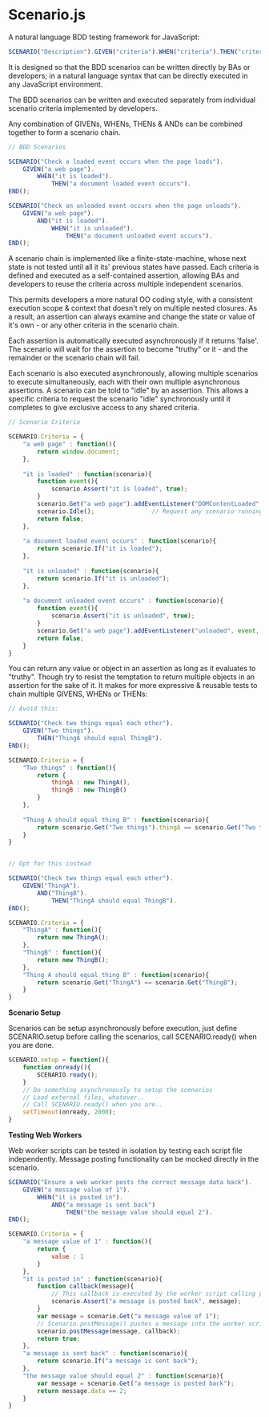 Scenario.js
========

A natural language BDD testing framework for JavaScript:

```javascript
SCENARIO("Description").GIVEN("criteria").WHEN("criteria").THEN("criteria").AND("criteria").END();
```

It is designed so that the BDD scenarios can be written directly by BAs or developers; in a natural language syntax that can be directly executed in any JavaScript environment.

The BDD scenarios can be written and executed separately from individual scenario criteria implemented by developers.

Any combination of GIVENs, WHENs, THENs & ANDs can be combined together to form a scenario chain.

```javascript
// BDD Scenarios

SCENARIO("Check a loaded event occurs when the page loads").
    GIVEN("a web page").
        WHEN("it is loaded").
            THEN("a document loaded event occurs").
END();

SCENARIO("Check an unloaded event occurs when the page unloads").
    GIVEN("a web page").
        AND("it is loaded").
            WHEN("it is unloaded").
                THEN("a document unloaded event occurs").
END();

```

A scenario chain is implemented like a finite-state-machine, whose next state is not tested until all it its' previous states have passed.  Each criteria is defined and executed
as a self-contained assertion, allowing BAs and developers to reuse the criteria across multiple independent scenarios.

This permits developers a more natural OO coding style, with a consistent execution scope & context that doesn't rely on multiple nested closures.  As a result, an assertion can always
examine and change the state or value of it's own - or any other criteria in the scenario chain.

Each assertion is automatically executed asynchronously if it returns 'false'. The scenario will wait for the assertion to become "truthy" or it - and the remainder or the scenario chain will fail.

Each scenario is also executed asynchronously, allowing multiple scenarios to execute simultaneously, each with their own multiple asynchronous assertions.
A scenario can be told to "idle" by an assertion.  This allows a specific criteria to request the scenario "idle" synchronously until it completes to give exclusive access to any shared criteria.


```javascript
// Scenario Criteria

SCENARIO.Criteria = {
    "a web page" : function(){
        return window.document;
    },
   
    "it is loaded" : function(scenario){
        function event(){
            scenario.Assert("it is loaded", true);
        }
        scenario.Get("a web page").addEventListener("DOMContentLoaded", event, false);
        scenario.Idle();				// Request any scenario running this criteria idle until it completes
        return false;
    },
   
    "a document loaded event occurs" : function(scenario){
        return scenario.If("it is loaded");
    },
   
    "it is unloaded" : function(scenario){
        return scenario.If("it is unloaded");
    },
   
    "a document unloaded event occurs" : function(scenario){
        function event(){
            scenario.Assert("it is unloaded", true);
        }
        scenario.Get("a web page").addEventListener("unloaded", event, false);
        return false;
    }
}

```




You can return any value or object in an assertion as long as it evaluates to "truthy". Though try to resist the temptation to return multiple objects in an assertion for the sake of it.
It makes for more expressive & reusable tests to chain multiple GIVENS, WHENs or THENs:

```javascript
// Avoid this:

SCENARIO("Check two things equal each other").
    GIVEN("Two things").
        THEN("ThingA should equal ThingB").
END();

SCENARIO.Criteria = {
    "Two things" : function(){
        return {
            thingA : new ThingA(),
            thingB : new ThingB()
        }
    },
   
    "Thing A should equal thing B" : function(scenario){
        return scenario.Get("Two things").thingA == scenario.Get("Two things").thingB;
    }
}


// Opt for this instead

SCENARIO("Check two things equal each other").
    GIVEN("ThingA").
        AND("ThingB").
            THEN("ThingA should equal ThingB").
END();

SCENARIO.Criteria = {
    "ThingA" : function(){
        return new ThingA();
    },
    "ThingB" : function(){
        return new ThingB();
    },
    "Thing A should equal thing B" : function(scenario){
        return scenario.Get("ThingA") == scenario.Get("ThingB");
    }
}
```


**Scenario Setup**

Scenarios can be setup asynchronously before execution, just define SCENARIO.setup before calling the scenarios, call SCENARIO.ready() when you are done.
```javascript
SCENARIO.setup = function(){
	function onready(){
		SCENARIO.ready();
	}
	// Do something asynchronously to setup the scenarios
	// Load external files, whatever..
	// Call SCENARIO.ready() when you are..
	setTimeout(onready, 2000);
}

```


**Testing Web Workers**

Web worker scripts can be tested in isolation by testing each script file independently. Message posting functionality can be mocked directly in the scenario.

```javascript
SCENARIO("Ensure a web worker posts the correct message data back").
    GIVEN("a message value of 1").
        WHEN("it is posted in").
            AND("a message is sent back")
                THEN("the message value should equal 2").
END();

SCENARIO.Criteria = {
    "a message value of 1" : function(){
        return {
            value : 1
        }
    },
    "it is posted in" : function(scenario){
        function callback(message){
            // This callback is executed by the worker script calling postMessage()
            scenario.Assert("a message is posted back", message);
        }
        var message = scenario.Get("a message value of 1");
        // Scenario.postMessage() pushes a message into the worker scripts' onmessage handler
        scenario.postMessage(message, callback);
        return true;
    },
    "a message is sent back" : function(scenario){
        return scenario.If("a message is sent back");
    },
    "the message value should equal 2" : function(scenario){
        var message = scenario.Get("a message is posted back");
        return message.data == 2;
    }
}
```
